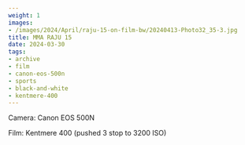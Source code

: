 ```yaml
---
weight: 1
images:
- /images/2024/April/raju-15-on-film-bw/20240413-Photo32_35-3.jpg
title: MMA RAJU 15
date: 2024-03-30
tags:
- archive
- film
- canon-eos-500n
- sports
- black-and-white
- kentmere-400
---
```


Camera: Canon EOS 500N

Film: Kentmere 400 (pushed 3 stop to 3200 ISO)